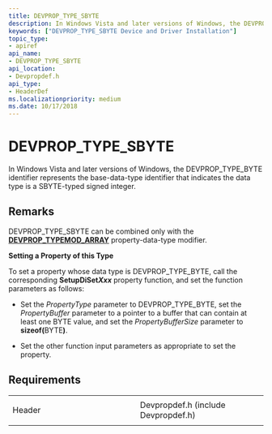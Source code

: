 ```yaml
---
title: DEVPROP_TYPE_SBYTE
description: In Windows Vista and later versions of Windows, the DEVPROP_TYPE_BYTE identifier represents the base-data-type identifier that indicates the data type is a SBYTE-typed signed integer.
keywords: ["DEVPROP_TYPE_SBYTE Device and Driver Installation"]
topic_type:
- apiref
api_name:
- DEVPROP_TYPE_SBYTE
api_location:
- Devpropdef.h
api_type:
- HeaderDef
ms.localizationpriority: medium
ms.date: 10/17/2018
---
```


# DEVPROP_TYPE_SBYTE


In Windows Vista and later versions of Windows, the DEVPROP_TYPE_BYTE identifier represents the base-data-type identifier that indicates the data type is a SBYTE-typed signed integer.

## Remarks

DEVPROP_TYPE_SBYTE can be combined only with the [**DEVPROP_TYPEMOD_ARRAY**](devprop-typemod-array.md) property-data-type modifier.

**Setting a Property of this Type**

To set a property whose data type is DEVPROP_TYPE_BYTE, call the corresponding **SetupDiSet*Xxx*** property function, and set the function parameters as follows:

- Set the *PropertyType* parameter to DEVPROP_TYPE_BYTE, set the *PropertyBuffer* parameter to a pointer to a buffer that can contain at least one BYTE value, and set the *PropertyBufferSize* parameter to <strong>sizeof(</strong>BYTE<strong>)</strong>.

- Set the other function input parameters as appropriate to set the property.

## Requirements

<table>
<colgroup>
<col width="50%" />
<col width="50%" />
</colgroup>
<tbody>
<tr class="odd">
<td align="left"><p>Header</p></td>
<td align="left">Devpropdef.h (include Devpropdef.h)</td>
</tr>
</tbody>
</table>

 

 





